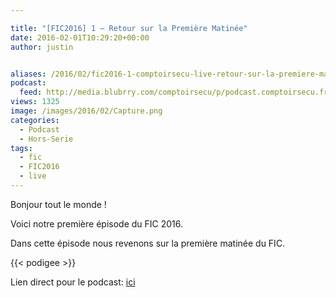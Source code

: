 ```yaml
---

title: "[FIC2016] 1 – Retour sur la Première Matinée"
date: 2016-02-01T10:29:20+00:00
author: justin


aliases: /2016/02/fic2016-1-comptoirsecu-live-retour-sur-la-premiere-matinee/
podcast:
  feed: http://media.blubrry.com/comptoirsecu/p/podcast.comptoirsecu.fr/CSEC.HS09.2016-01-25.FIC2016.Premi%c3%a8re_Matin%c3%a9e.mp3
views: 1325
image: /images/2016/02/Capture.png
categories:
  - Podcast
  - Hors-Serie
tags:
  - fic
  - FIC2016
  - live
---
```

Bonjour tout le monde !

Voici notre première épisode du FIC 2016.

Dans cette épisode nous revenons sur la première matinée du FIC.


{{< podigee >}}




Lien direct pour le podcast: [ici](http://media.blubrry.com/comptoirsecu/p/podcast.comptoirsecu.fr/CSEC.HS09.2016-01-25.FIC2016.Premi%c3%a8re_Matin%c3%a9e.mp3)
